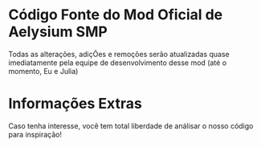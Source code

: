 
Código Fonte do Mod Oficial de Aelysium SMP
=======

Todas as alterações, adiçÕes e remoções serão atualizadas quase imediatamente pela equipe de desenvolvimento desse mod (até o momento, Eu e Julia)

Informações Extras
============
Caso tenha interesse, você tem total liberdade de análisar o nosso código para inspiração!
